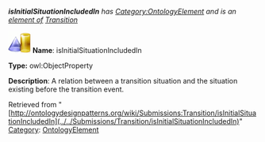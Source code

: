 ___isInitialSituationIncludedIn__ has [Category:OntologyElement](../../Category/OntologyElement "Category:OntologyElement") and is an [element of](../../Property/ElementOf "Property:ElementOf") [Transition](../../Submissions/Transition "Submissions:Transition")_


  




[![ObjectProperty](../../images/thumb/c/c3/ObjectProperty.gif/45px-ObjectProperty.gif)](../../Image/ObjectProperty.gif "ObjectProperty")
__Name__: isInitialSituationIncludedIn 


__Type:__ owl:ObjectProperty 


__Description__: A relation between a transition situation and the situation existing before the transition event. 





Retrieved from "[http://ontologydesignpatterns.org/wiki/Submissions:Transition/isInitialSituationIncludedIn](../../Submissions/Transition/isInitialSituationIncludedIn)"
 [Category](http://ontologydesignpatterns.org/wiki/Special:Categories "Special:Categories"): [OntologyElement](../../Category/OntologyElement "Category:OntologyElement")